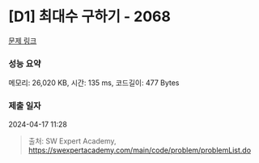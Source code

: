 # [D1] 최대수 구하기 - 2068 

[문제 링크](https://swexpertacademy.com/main/code/problem/problemDetail.do?contestProbId=AV5QQhbqA4QDFAUq) 

### 성능 요약

메모리: 26,020 KB, 시간: 135 ms, 코드길이: 477 Bytes

### 제출 일자

2024-04-17 11:28



> 출처: SW Expert Academy, https://swexpertacademy.com/main/code/problem/problemList.do